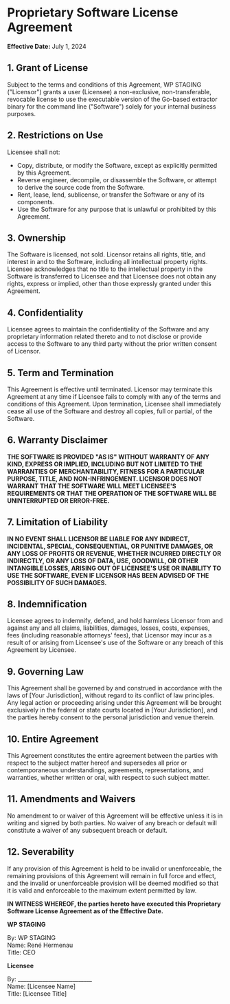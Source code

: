 # Proprietary Software License Agreement

**Effective Date:** July 1, 2024

## 1. Grant of License
Subject to the terms and conditions of this Agreement, WP STAGING ("Licensor") grants a user (Licensee) a non-exclusive, non-transferable, revocable license to use the executable version of the Go-based extractor binary for the command line ("Software") solely for your internal business purposes.

## 2. Restrictions on Use
Licensee shall not:
- Copy, distribute, or modify the Software, except as explicitly permitted by this Agreement.
- Reverse engineer, decompile, or disassemble the Software, or attempt to derive the source code from the Software.
- Rent, lease, lend, sublicense, or transfer the Software or any of its components.
- Use the Software for any purpose that is unlawful or prohibited by this Agreement.

## 3. Ownership
The Software is licensed, not sold. Licensor retains all rights, title, and interest in and to the Software, including all intellectual property rights. Licensee acknowledges that no title to the intellectual property in the Software is transferred to Licensee and that Licensee does not obtain any rights, express or implied, other than those expressly granted under this Agreement.

## 4. Confidentiality
Licensee agrees to maintain the confidentiality of the Software and any proprietary information related thereto and to not disclose or provide access to the Software to any third party without the prior written consent of Licensor.

## 5. Term and Termination
This Agreement is effective until terminated. Licensor may terminate this Agreement at any time if Licensee fails to comply with any of the terms and conditions of this Agreement. Upon termination, Licensee shall immediately cease all use of the Software and destroy all copies, full or partial, of the Software.

## 6. Warranty Disclaimer
**THE SOFTWARE IS PROVIDED "AS IS" WITHOUT WARRANTY OF ANY KIND, EXPRESS OR IMPLIED, INCLUDING BUT NOT LIMITED TO THE WARRANTIES OF MERCHANTABILITY, FITNESS FOR A PARTICULAR PURPOSE, TITLE, AND NON-INFRINGEMENT. LICENSOR DOES NOT WARRANT THAT THE SOFTWARE WILL MEET LICENSEE'S REQUIREMENTS OR THAT THE OPERATION OF THE SOFTWARE WILL BE UNINTERRUPTED OR ERROR-FREE.**

## 7. Limitation of Liability
**IN NO EVENT SHALL LICENSOR BE LIABLE FOR ANY INDIRECT, INCIDENTAL, SPECIAL, CONSEQUENTIAL, OR PUNITIVE DAMAGES, OR ANY LOSS OF PROFITS OR REVENUE, WHETHER INCURRED DIRECTLY OR INDIRECTLY, OR ANY LOSS OF DATA, USE, GOODWILL, OR OTHER INTANGIBLE LOSSES, ARISING OUT OF LICENSEE'S USE OR INABILITY TO USE THE SOFTWARE, EVEN IF LICENSOR HAS BEEN ADVISED OF THE POSSIBILITY OF SUCH DAMAGES.**

## 8. Indemnification
Licensee agrees to indemnify, defend, and hold harmless Licensor from and against any and all claims, liabilities, damages, losses, costs, expenses, fees (including reasonable attorneys' fees), that Licensor may incur as a result of or arising from Licensee's use of the Software or any breach of this Agreement by Licensee.

## 9. Governing Law
This Agreement shall be governed by and construed in accordance with the laws of [Your Jurisdiction], without regard to its conflict of law principles. Any legal action or proceeding arising under this Agreement will be brought exclusively in the federal or state courts located in [Your Jurisdiction], and the parties hereby consent to the personal jurisdiction and venue therein.

## 10. Entire Agreement
This Agreement constitutes the entire agreement between the parties with respect to the subject matter hereof and supersedes all prior or contemporaneous understandings, agreements, representations, and warranties, whether written or oral, with respect to such subject matter.

## 11. Amendments and Waivers
No amendment to or waiver of this Agreement will be effective unless it is in writing and signed by both parties. No waiver of any breach or default will constitute a waiver of any subsequent breach or default.

## 12. Severability
If any provision of this Agreement is held to be invalid or unenforceable, the remaining provisions of this Agreement will remain in full force and effect, and the invalid or unenforceable provision will be deemed modified so that it is valid and enforceable to the maximum extent permitted by law.

**IN WITNESS WHEREOF, the parties hereto have executed this Proprietary Software License Agreement as of the Effective Date.**

**WP STAGING**

By: WP STAGING  
Name: René Hermenau  
Title: CEO

**Licensee**

By: ___________________________  
Name: [Licensee Name]  
Title: [Licensee Title]
